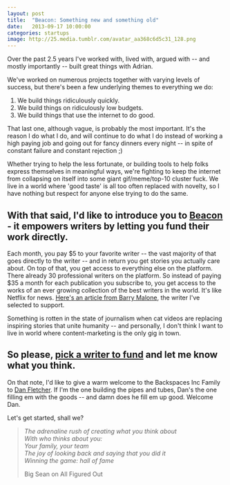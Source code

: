 ```yaml
---
layout: post
title:  "Beacon: Something new and something old"
date:   2013-09-17 10:00:00
categories: startups
image: http://25.media.tumblr.com/avatar_aa368c6d5c31_128.png
---
```


Over the past 2.5 years I've worked with, lived with, argued with -- and mostly importantly -- built great things with Adrian.

We've worked on numerous projects together with varying levels of success, but there's been a few underlying themes to everything we do:

1. We build things ridiculously quickly.
2. We build things on ridiculously low budgets.
3. We build things that use the internet to do good.

That last one, although vague, is probably the most important. It's the reason I do what I do, and will continue to do what I do instead of working a high paying job and going out for fancy dinners every night -- in spite of constant failure and constant rejection ;)

Whether trying to help the less fortunate, or building tools to help folks express themselves in meaningful ways, we're fighting to keep the internet from collapsing on itself into some giant gif/meme/top-10 cluster fuck. We live in a world where 'good taste' is all too often replaced with novelty, so I have nothing but respect for anyone else trying to do the same.

## With that said, I'd like to introduce you to [Beacon](http://beaconreader.com) - it empowers writers by letting you fund their work directly.

Each month, you pay $5 to your favorite writer -- the vast majority of that goes directly to the writer -- and in return you get stories you actually care about. On top of that, you get access to everything else on the platform. There already 30 professional writers on the platform. So instead of paying $35 a month for each publication you subscribe to, you get access to the works of an ever growing collection of the best writers in the world. It's like Netflix for news. [Here's an article from Barry Malone](http://www.beaconreader.com/barry-malone/birthplace-of-aids), the writer I've selected to support.

Something is rotten in the state of journalism when cat videos are replacing inspiring stories that unite humanity -- and personally, I don't think I want to live in world where content-marketing is the only gig in town.

## So please, [pick a writer to fund](http://beaconreader.com/writers) and let me know what you think.

On that note, I'd like to give a warm welcome to the Backspaces Inc Family to [Dan Fletcher](http://twitter.com/danfletcher). If I'm the one building the pipes and tubes, Dan's the one filling em with the goods -- and damn does he fill em up good. Welcome Dan.

Let's get started, shall we?

> *The adrenaline rush of creating what you think about*  
> *With who thinks about you:*  
> *Your family, your team*  
> *The joy of looking back and saying that you did it*  
> *Winning the game: hall of fame*  
>
> Big Sean on All Figured Out
